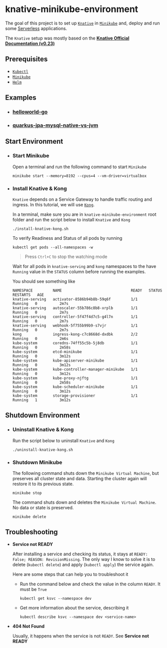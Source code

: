 # knative-minikube-environment

The goal of this project is to set up [`Knative`](https://knative.dev/) in [`Minikube`](https://github.com/kubernetes/minikube) and, deploy and run some [Serverless](https://martinfowler.com/articles/serverless.html) applications.

The `Knative` setup was mostly based on the [**Knative Official Documentation (v0.23)**](https://knative.dev/docs/install/install-serving-with-yaml/)

## Prerequisites

- [`Kubectl`](https://kubernetes.io/docs/tasks/tools/install-kubectl/)
- [`Minikube`](https://kubernetes.io/docs/tasks/tools/install-minikube/)
- [`Helm`](https://helm.sh/docs/intro/install/)

## Examples

- ### [helloworld-go](https://github.com/ivangfr/knative-minikube-environment/tree/master/helloworld-go)
- ### [quarkus-jpa-mysql-native-vs-jvm](https://github.com/ivangfr/knative-minikube-environment/tree/master/quarkus-jpa-mysql-native-vs-jvm)

## Start Environment

- ### Start Minikube

  Open a terminal and run the following command to start `Minikube`
  ```
  minikube start --memory=8192 --cpus=4 --vm-driver=virtualbox
  ```

- ### Install Knative & Kong

  `Knative` depends on a Service Gateway to handle traffic routing and ingress. In this tutorial, we will use [`Kong`](https://konghq.com/kong/).

  In a terminal, make sure you are in `knative-minikube-environment` root folder and run the script below to install `Knative` and `Kong`
  ```
  ./install-knative-kong.sh
  ```
  
  To verify Readiness and Status of all pods by running
  ```
  kubectl get pods --all-namespaces -w
  ```
  > Press `Ctrl+C` to stop the watching mode
  
  Wait for all pods in `knative-serving` and `kong` namespaces to the have `Running` value in the `STATUS` column before running the examples.

  You should see something like
  ```
  NAMESPACE         NAME                               READY   STATUS    RESTARTS   AGE
  knative-serving   activator-8586b94b8b-59q6f         1/1     Running   0          2m7s
  knative-serving   autoscaler-55b786c8b8-xrplb        1/1     Running   0          2m7s
  knative-serving   controller-5f47f4d7c5-g4l7n        1/1     Running   0          2m7s
  knative-serving   webhook-5f755b99b9-s7vjr           1/1     Running   0          2m7s
  kong              ingress-kong-c7c8668d-dxdbk        2/2     Running   0          2m6s
  kube-system       coredns-74ff55c5b-5j8db            1/1     Running   0          2m58s
  kube-system       etcd-minikube                      1/1     Running   0          3m12s
  kube-system       kube-apiserver-minikube            1/1     Running   0          3m12s
  kube-system       kube-controller-manager-minikube   1/1     Running   0          3m12s
  kube-system       kube-proxy-njftg                   1/1     Running   0          2m58s
  kube-system       kube-scheduler-minikube            1/1     Running   0          3m12s
  kube-system       storage-provisioner                1/1     Running   1          3m12s
  ```

## Shutdown Environment

- ### Uninstall Knative & Kong

  Run the script below to uninstall `Knative` and `Kong`
  ```
  ./uninstall-knative-kong.sh
  ```

- ### Shutdown Minikube

  The following command shuts down the `Minikube Virtual Machine`, but preserves all cluster state and data. Starting the cluster again will restore it to its previous state.
  ```
  minikube stop
  ```

  The command shuts down and deletes the `Minikube Virtual Machine`. No data or state is preserved.
  ```
  minikube delete
  ```

## Troubleshooting

- **Service not READY**

  After installing a service and checking its status, it stays at `READY: False; REASON: RevisionMissing`. The only way I know to solve it is to delete (`kubectl delete`) and apply (`kubectl apply`) the service again.

  Here are some steps that can help you to troubleshoot it

  - Run the command below and check the value in the column `READY`. It must be `True`
    ```
    kubectl get ksvc --namespace dev
    ```

  - Get more information about the service, describing it
    ```
    kubectl describe ksvc --namespace dev <service-name>
    ```

- **404 Not Found**

  Usually, it happens when the service is not `READY`. See **Service not READY**
